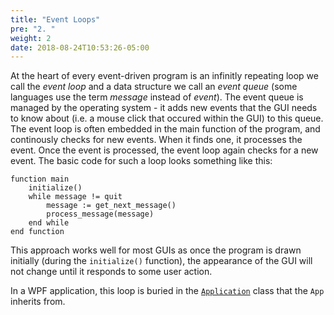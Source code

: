 ```yaml
---
title: "Event Loops"
pre: "2. "
weight: 2
date: 2018-08-24T10:53:26-05:00
---
```


At the heart of every event-driven program is an infinitly repeating loop we call the _event loop_ and a data structure we call an _event queue_ (some languages use the term _message_ instead of _event_).  The event queue is managed by the operating system - it adds new events that the GUI needs to know about (i.e. a mouse click that occured within the GUI) to this queue.  The event loop is often embedded in the main function of the program, and continously checks for new events.  When it finds one, it processes the event.  Once the event is processed, the event loop again checks for a new event.  The basic code for such a loop looks something like this:

```
function main
    initialize()
    while message != quit
        message := get_next_message()
        process_message(message)
    end while
end function
```

This approach works well for most GUIs as once the program is drawn initially (during the `initialize()` function), the appearance of the GUI will not change until it responds to some user action. 

In a WPF application, this loop is buried in the [`Application`](https://docs.microsoft.com/en-us/dotnet/api/system.windows.application?view=netcore-3.1) class that the `App` inherits from. 
